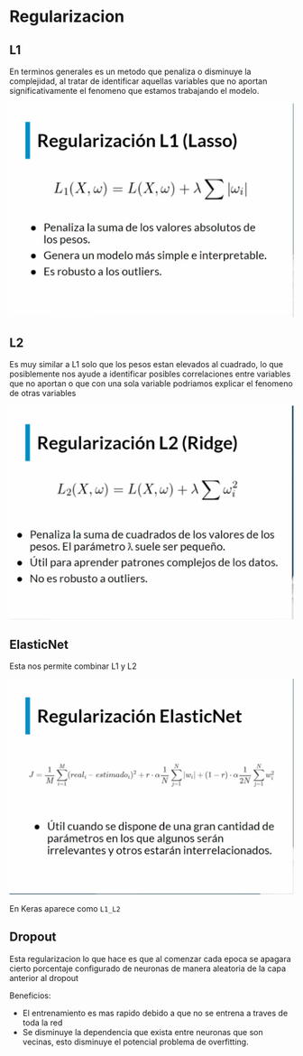 # Regularizacion

## L1

En terminos generales  es un metodo que penaliza o disminuye la complejidad, al tratar de identificar aquellas variables que no aportan significativamente el fenomeno que estamos trabajando el modelo.

![l1_regularizer](./l1_regularizer.png)

## L2

Es muy similar a L1 solo que los pesos estan elevados al cuadrado, lo que posiblemente nos ayude a identificar posibles correlaciones entre variables que no aportan o que con una sola variable podriamos explicar el fenomeno de otras variables

![l2_regularizer](l2_regularizer.png)

## ElasticNet

Esta nos permite combinar L1 y L2

![ElasticNet](ElasticNet.png)

En Keras aparece como `L1_L2`

## Dropout

Esta regularizacion lo que hace es que al comenzar cada epoca se apagara cierto porcentaje configurado de neuronas de manera aleatoria de la capa anterior al dropout

Beneficios: 
- El entrenamiento es mas rapido debido a que no se entrena a traves de toda la red
- Se disminuye la dependencia que exista entre neuronas que son vecinas, esto disminuye el potencial problema de overfitting.

